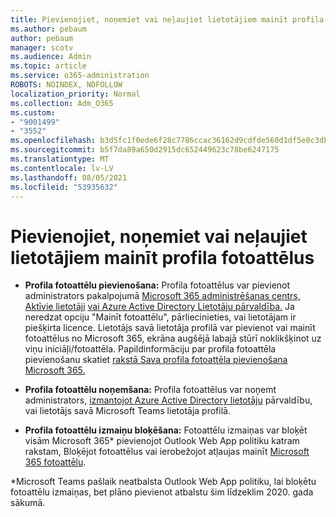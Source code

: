 ```yaml
---
title: Pievienojiet, noņemiet vai neļaujiet lietotājiem mainīt profila fotoattēlus
ms.author: pebaum
author: pebaum
manager: scotv
ms.audience: Admin
ms.topic: article
ms.service: o365-administration
ROBOTS: NOINDEX, NOFOLLOW
localization_priority: Normal
ms.collection: Adm_O365
ms.custom:
- "9001499"
- "3552"
ms.openlocfilehash: b3d5fc1f0ede6f28c7786ccac36162d9cdfde560d1df5e0c3db8128b5ee51a4f
ms.sourcegitcommit: b5f7da89a650d2915dc652449623c78be6247175
ms.translationtype: MT
ms.contentlocale: lv-LV
ms.lasthandoff: 08/05/2021
ms.locfileid: "53935632"
---
```

# <a name="add-remove-or-prevent-users-from-changing-profile-photos"></a>Pievienojiet, noņemiet vai neļaujiet lietotājiem mainīt profila fotoattēlus

- **Profila fotoattēlu pievienošana:** Profila fotoattēlus var pievienot administrators pakalpojumā [Microsoft 365 administrēšanas centrs, Aktīvie lietotāji](https://admin.microsoft.com/Adminportal/Home?source=applauncher#/users) [vai Azure Active Directory Lietotāju pārvaldība.](https://portal.azure.com/#blade/Microsoft_AAD_IAM/UsersManagementMenuBlade/AllUsers)  Ja neredzat opciju "Mainīt fotoattēlu", pārliecinieties, vai lietotājam ir piešķirta licence. Lietotājs savā lietotāja profilā var pievienot vai mainīt fotoattēlus no Microsoft 365, ekrāna augšējā labajā stūrī noklikšķinot uz viņu iniciāļi/fotoattēla. Papildinformāciju par profila fotoattēla pievienošanu skatiet [rakstā Sava profila fotoattēla pievienošana Microsoft 365.](https://support.office.com/article/add-your-profile-photo-to-office-365-2eaf93fd-b3f1-43b9-9cdc-bdcd548435b7)

- **Profila fotoattēlu noņemšana:** Profila fotoattēlus var noņemt administrators, [izmantojot Azure Active Directory lietotāju](https://portal.azure.com/#blade/Microsoft_AAD_IAM/UsersManagementMenuBlade/AllUsers) pārvaldību, vai lietotājs savā Microsoft Teams lietotāja profilā.

- **Profila fotoattēlu izmaiņu bloķēšana:** Fotoattēlu izmaiņas var bloķēt visām Microsoft 365* pievienojot Outlook Web App politiku katram rakstam, Bloķējot fotoattēlus vai ierobežojot atļaujas mainīt [Microsoft 365 fotoattēlu](https://answers.microsoft.com/msoffice/forum/msoffice_o365admin-mso_dep365-mso_o365b/locking-photos-or-restricting-permissions-to/1d19ae4f-de5d-4c3d-a0ad-4b8b8ac32e3d).

*Microsoft Teams pašlaik neatbalsta Outlook Web App politiku, lai bloķētu fotoattēlu izmaiņas, bet plāno pievienot atbalstu šim līdzeklim 2020. gada sākumā.
